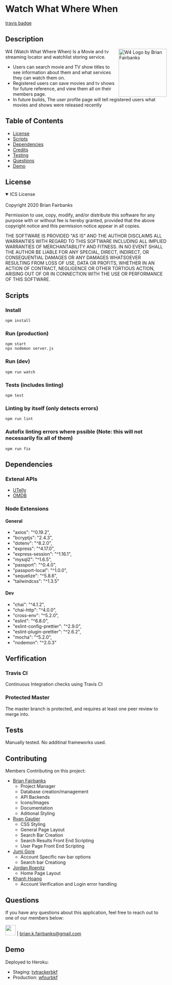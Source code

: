 # Watch What Where When
[travis badge](https://img.shields.io/travis/Brian-Fairbanks/TV-Tracker)

## Description
<img src="https://raw.githubusercontent.com/Brian-Fairbanks/TV-Tracker/master/public/favicon.ico" align="right" alt="W4 Logo by Brian Fairbanks" width="150" height="150">
W4 (Watch What Where When) Is a Movie and tv streaming locator and watchlist storing service.

- Users can search movie and TV show titles to see information about them and what services they can watch them on. 
- Registered users can save movies and tv shows for future reference, and view them all on their members page.
- In future builds, The user profile page will tell registered users what movies and shows were released recently


## Table of Contents
* [License](#license)
* [Scripts](#Scripts)
* [Dependencies](#dependencies)
* [Credits](#contributing)
* [Testing](#tests)
* [Questions](#questions)
* [Demo](#demo)

## License

<details open>
<summary>ICS License</summary>
<br>
Copyright 2020 Brian Fairbanks

Permission to use, copy, modify, and/or distribute this software for any purpose with or without fee is hereby granted, provided that the above copyright notice and this permission notice appear in all copies.

THE SOFTWARE IS PROVIDED "AS IS" AND THE AUTHOR DISCLAIMS ALL WARRANTIES WITH REGARD TO THIS SOFTWARE INCLUDING ALL IMPLIED WARRANTIES OF MERCHANTABILITY AND FITNESS. IN NO EVENT SHALL THE AUTHOR BE LIABLE FOR ANY SPECIAL, DIRECT, INDIRECT, OR CONSEQUENTIAL DAMAGES OR ANY DAMAGES WHATSOEVER RESULTING FROM LOSS OF USE, DATA OR PROFITS, WHETHER IN AN ACTION OF CONTRACT, NEGLIGENCE OR OTHER TORTIOUS ACTION, ARISING OUT OF OR IN CONNECTION WITH THE USE OR PERFORMANCE OF THIS SOFTWARE.
</details>


## Scripts
### Install
    npm install
### Run (production)
    npm start
    npx nodemon server.js
### Run (dev)
    npm run watch
### Tests (includes linting)
    npm test
### Linting by itself (only detects errors)
    npm run lint
### Autofix linting errors where pssible (Note: this will not necessarily fix all of them)
    npm run fix

## Dependencies
### Extenal APIs
* [UTelly](https://www.utelly.com/)
* [OMDB](http://www.omdbapi.com/)
### Node Extensions
#### General
* "axios": "^0.19.2",
* "bcryptjs": "2.4.3",
* "dotenv": "^8.2.0",
* "express": "^4.17.0",
* "express-session": "^1.16.1",
* "mysql2": "^1.6.5",
* "passport": "^0.4.0",
* "passport-local": "^1.0.0",
* "sequelize": "^5.8.6",
* "tailwindcss": "^1.3.5"

#### Dev
* "chai": "^4.1.2",
* "chai-http": "^4.0.0",
* "cross-env": "^5.2.0",
* "eslint": "^6.8.0",
* "eslint-config-prettier": "^2.9.0",
* "eslint-plugin-prettier": "^2.6.2",
* "mocha": "^5.2.0",
* "nodemon": "^2.0.3"


## Verfification
### Travis CI
Continuous Integration checks using Travis CI

### Protected Master
The master branch is protected, and requires at least one peer review to merge into.


## Tests
Manually tested.  No additinal frameworks used.


## Contributing
Members Contributing on this project:
* [Brian Fairbanks](https://github.com/Brian-Fairbanks)
    * Project Manager
    * Database creation/management
    * API Backends
    * Icons/Images
    * Documentation
    * Aditional Styling
* [Ryan Gautier](https://github.com/ryangautier1)
    * CSS Styling
    * General Page Layout
    * Search Bar Creation
    * Search Results Front End Scripting
    * User Page Front End Scripting
* [Jumi Gore](https://github.com/JumiGore)
    * Account Specific nav bar options
    * Search bar Creationg
* [Jordan Roenitz](https://github.com/jroenitz)
    * Home Page Layout
* [Khanh Hoang  ](https://github.com/KHANHHOANG1988)
    * Account Verification and Login error handling


## Questions
If you have any questions about this application, feel free to reach out to one of our members below:

<img src="https://avatars0.githubusercontent.com/u/59707181?v=4" height="32" width="32"> | brian.k.fairbanks@gmail.com


## Demo
Deployed to Heroku:
* Staging: [tvtrackerbkf](https://tvtrackerbkf.herokuapp.com/)
* Production: [wfourbkf](https://wfourbkf.herokuapp.com/)

